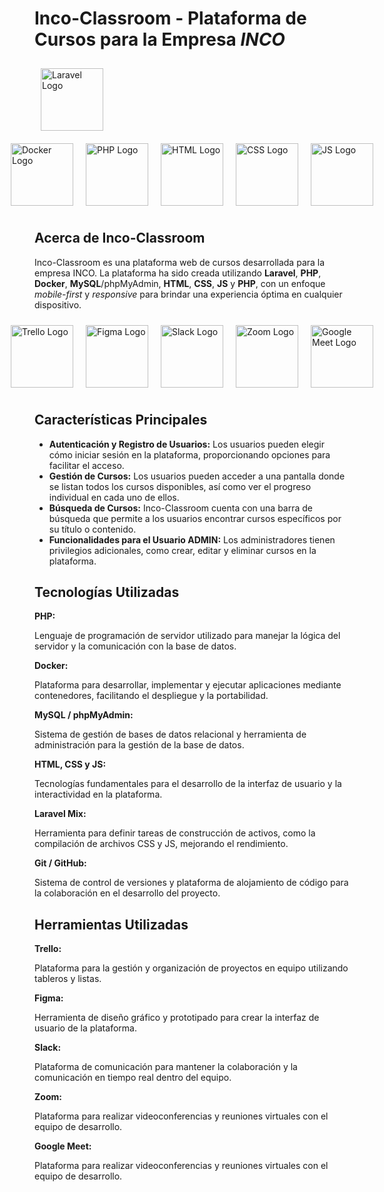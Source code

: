 <!DOCTYPE html>
<html lang="en">

<head>
  <meta charset="UTF-8">
  <meta name="viewport" content="width=device-width, initial-scale=1.0">
  <title>Inco-Classroom - Plataforma de Cursos para la Empresa INCO</title>
  <style>
    /* Estilos del README aquí */
    .logo {
      width: 100px;
    }

    .logo-container {
      display: flex;
      align-items: center;
      justify-content: center;
    }

    .logo-container img {
      margin: 10px;
    }

    .tools-container {
      display: flex;
      align-items: center;
      justify-content: center;
    }

    .tools-container img {
      margin: 10px;
    }
  </style>
</head>

<body>
  <h1><strong>Inco-Classroom</strong> - Plataforma de Cursos para la Empresa <em>INCO</em></h1>
  <div class="logo-container">
    <!-- Logotipo de Laravel -->
    <img class="logo" src="https://raw.githubusercontent.com/laravel/art/master/logo-lockup/5%20SVG/2%20CMYK/1%20Full%20Color/laravel-logolockup-cmyk-red.svg"
      alt="Laravel Logo">
  </div>
  <!-- Otras secciones del README aquí -->

  <!-- Logotipos de herramientas -->
  <div class="tools-container">
    <!-- Logotipo de Docker -->
    <img class="logo" src="https://1000marcas.net/wp-content/uploads/2021/05/Docker-Logo-2.png" alt="Docker Logo">
    <!-- Logotipo de PHP -->
    <img class="logo" src="https://chuidiang.org/images/f/f3/Logo_php.png" alt="PHP Logo">
    <!-- Logotipo de HTML -->
    <img class="logo" src="https://upload.wikimedia.org/wikipedia/commons/6/61/HTML5_logo_and_wordmark.svg" alt="HTML Logo">
    <!-- Logotipo de CSS -->
    <img class="logo" src="https://www.adaweb.es/wp-content/uploads/2019/09/css-logo-adaweb.png" alt="CSS Logo">
    <!-- Logotipo de JS -->
    <img class="logo" src="https://upload.wikimedia.org/wikipedia/commons/6/6a/JavaScript-logo.png" alt="JS Logo">
  </div>

  <h2><strong>Acerca de Inco-Classroom</strong></h2>
  <p>Inco-Classroom es una plataforma web de cursos desarrollada para la empresa INCO. La plataforma ha sido creada utilizando <strong>Laravel</strong>, <strong>PHP</strong>, <strong>Docker</strong>, <strong>MySQL</strong>/phpMyAdmin,
    <strong>HTML</strong>, <strong>CSS</strong>, <strong>JS</strong> y <strong>PHP</strong>, con un enfoque <em>mobile-first</em> y <em>responsive</em> para brindar una experiencia óptima en cualquier dispositivo.</p>

  <!-- Otras secciones del README aquí -->

  <!-- Logotipos de herramientas -->
  <div class="tools-container">
    <!-- Logotipo de Trello -->
    <img class="logo" src="URL_LOGOTIPO_TRELLO" alt="Trello Logo">
    <!-- Logotipo de Figma -->
    <img class="logo" src="URL_LOGOTIPO_FIGMA" alt="Figma Logo">
    <!-- Logotipo de Slack -->
    <img class="logo" src="URL_LOGOTIPO_SLACK" alt="Slack Logo">
    <!-- Logotipo de Zoom -->
    <img class="logo" src="URL_LOGOTIPO_ZOOM" alt="Zoom Logo">
    <!-- Logotipo de Google Meet -->
    <img class="logo" src="URL_LOGOTIPO_GOOGLE_MEET" alt="Google Meet Logo">
  </div>

  <h2><strong>Características Principales</strong></h2>
  <ul class="feature-list">
    <li><strong>Autenticación y Registro de Usuarios:</strong> Los usuarios pueden elegir cómo iniciar sesión en la plataforma, proporcionando opciones para facilitar el acceso.</li>
    <li><strong>Gestión de Cursos:</strong> Los usuarios pueden acceder a una pantalla donde se listan todos los cursos disponibles, así como ver el progreso individual en cada uno de ellos.</li>
    <li><strong>Búsqueda de Cursos:</strong> Inco-Classroom cuenta con una barra de búsqueda que permite a los usuarios encontrar cursos específicos por su título o contenido.</li>
    <li><strong>Funcionalidades para el Usuario ADMIN:</strong> Los administradores tienen privilegios adicionales, como crear, editar y eliminar cursos en la plataforma.</li>
  </ul>

  <h2><strong>Tecnologías Utilizadas</strong></h2>
  <p class="technologies-heading"><strong>PHP:</strong></p>
  <p>Lenguaje de programación de servidor utilizado para manejar la lógica del servidor y la comunicación con la base de datos.</p>
  <p class="technologies-heading"><strong>Docker:</strong></p>
  <p>Plataforma para desarrollar, implementar y ejecutar aplicaciones mediante contenedores, facilitando el despliegue y la portabilidad.</p>
  <p class="technologies-heading"><strong>MySQL / phpMyAdmin:</strong></p>
  <p>Sistema de gestión de bases de datos relacional y herramienta de administración para la gestión de la base de datos.</p>
  <p class="technologies-heading"><strong>HTML, CSS y JS:</strong></p>
  <p>Tecnologías fundamentales para el desarrollo de la interfaz de usuario y la interactividad en la plataforma.</p>
  <p class="technologies-heading"><strong>Laravel Mix:</strong></p>
  <p>Herramienta para definir tareas de construcción de activos, como la compilación de archivos CSS y JS, mejorando el rendimiento.</p>
  <p class="technologies-heading"><strong>Git / GitHub:</strong></p>
  <p>Sistema de control de versiones y plataforma de alojamiento de código para la colaboración en el desarrollo del proyecto.</p>

  <h2><strong>Herramientas Utilizadas</strong></h2>
  <p class="tools-heading"><strong>Trello:</strong></p>
  <p>Plataforma para la gestión y organización de proyectos en equipo utilizando tableros y listas.</p>
  <p class="tools-heading"><strong>Figma:</strong></p>
  <p>Herramienta de diseño gráfico y prototipado para crear la interfaz de usuario de la plataforma.</p>
  <p class="tools-heading"><strong>Slack:</strong></p>
  <p>Plataforma de comunicación para mantener la colaboración y la comunicación en tiempo real dentro del equipo.</p>
  <p class="tools-heading"><strong>Zoom:</strong></p>
  <p>Plataforma para realizar videoconferencias y reuniones virtuales con el equipo de desarrollo.</p>
  <p class="tools-heading"><strong>Google Meet:</strong></p>
  <p>Plataforma para realizar videoconferencias y reuniones virtuales con el equipo de desarrollo.</p>

  <!-- Más contenido del README aquí -->
</body>

</html>
